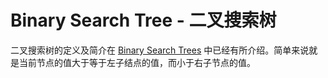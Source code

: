 # Binary Search Tree - 二叉搜索树

二叉搜索树的定义及简介在 [Binary Search Trees](http://algorithm.yuanbin.me/zh-hans/basics_data_structure/binary_search_tree.html) 中已经有所介绍。简单来说就是当前节点的值大于等于左子结点的值，而小于右子节点的值。
